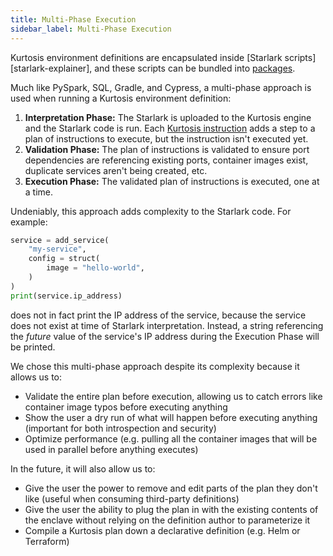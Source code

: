 ```yaml
---
title: Multi-Phase Execution
sidebar_label: Multi-Phase Execution
---
```


<!-- TODO Refactor this a bit when we have a 'plan' object -->

Kurtosis environment definitions are encapsulated inside [Starlark scripts][starlark-explainer], and these scripts can be bundled into [packages][packages].

Much like PySpark, SQL, Gradle, and Cypress, a multi-phase approach is used when running a Kurtosis environment definition:

<!-- TODO Add a dependency phase when we do dependency resolution before interpretation? -->
1. **Interpretation Phase:** The Starlark is uploaded to the Kurtosis engine and the Starlark code is run. Each [Kurtosis instruction][starlark-instructions] adds a step to a plan of instructions to execute, but the instruction isn't executed yet.
1. **Validation Phase:** The plan of instructions is validated to ensure port dependencies are referencing existing ports, container images exist, duplicate services aren't being created, etc.
1. **Execution Phase:** The validated plan of instructions is executed, one at a time.

Undeniably, this approach adds complexity to the Starlark code. For example:

```python
service = add_service(
    "my-service",
    config = struct(
        image = "hello-world",
    )
)
print(service.ip_address)
```

does not in fact print the IP address of the service, because the service does not exist at time of Starlark interpretation. Instead, a string referencing the _future_ value of the service's IP address during the Execution Phase will be printed.

We chose this multi-phase approach despite its complexity because it allows us to:

- Validate the entire plan before execution, allowing us to catch errors like container image typos before executing anything
- Show the user a dry run of what will happen before executing anything (important for both introspection and security)
- Optimize performance (e.g. pulling all the container images that will be used in parallel before anything executes)

In the future, it will also allow us to:

- Give the user the power to remove and edit parts of the plan they don't like (useful when consuming third-party definitions)
- Give the user the ability to plug the plan in with the existing contents of the enclave without relying on the definition author to parameterize it
- Compile a Kurtosis plan down a declarative definition (e.g. Helm or Terraform)

<!---------------- ONLY LINKS BELOW HERE ------------------------->
[starlark-explanation]: ../explanations/starlark.md
[starlark-instructions]: ./starlark-instructions.md
[packages]: ./packages.md
